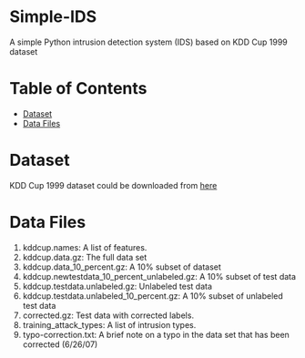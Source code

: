 # Simple-IDS
A simple Python intrusion detection system  (IDS) based on KDD Cup 1999 dataset

Table of Contents
=================
* [Dataset](#Dataset)
* [Data Files](#Data-Files)

# Dataset
KDD Cup 1999 dataset could be downloaded from [here](http://kdd.ics.uci.edu/databases/kddcup99/kddcup99.html)

# Data Files

1. kddcup.names: A list of features.
2. kddcup.data.gz: The full data set
3. kddcup.data_10_percent.gz: A 10% subset of dataset
4. kddcup.newtestdata_10_percent_unlabeled.gz: A 10% subset of test data
5. kddcup.testdata.unlabeled.gz: Unlabeled test data
6. kddcup.testdata.unlabeled_10_percent.gz: A 10% subset of unlabeled test data
7. corrected.gz: Test data with corrected labels.
8. training_attack_types: A list of intrusion types.
9. typo-correction.txt: A brief note on a typo in the data set that has been corrected (6/26/07)
